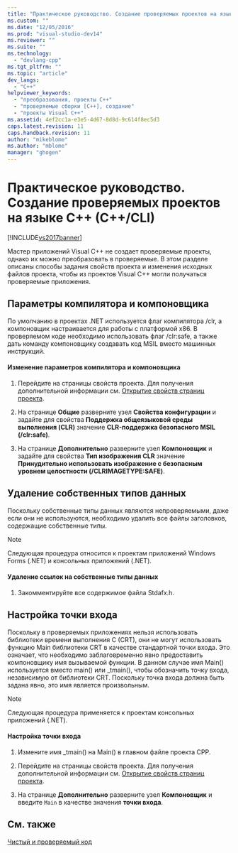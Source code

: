 ```yaml
---
title: "Практическое руководство. Создание проверяемых проектов на языке C++ (C++/CLI) | Microsoft Docs"
ms.custom: ""
ms.date: "12/05/2016"
ms.prod: "visual-studio-dev14"
ms.reviewer: ""
ms.suite: ""
ms.technology: 
  - "devlang-cpp"
ms.tgt_pltfrm: ""
ms.topic: "article"
dev_langs: 
  - "C++"
helpviewer_keywords: 
  - "преобразования, проекты C++"
  - "проверяемые сборки [C++], создание"
  - "проекты Visual C++"
ms.assetid: 4ef2cc1a-e3e5-4d67-8d8d-9c614f8ec5d3
caps.latest.revision: 11
caps.handback.revision: 11
author: "mikeblome"
ms.author: "mblome"
manager: "ghogen"
---
```

# Практическое руководство. Создание проверяемых проектов на языке C++ (C++/CLI)
[!INCLUDE[vs2017banner](../assembler/inline/includes/vs2017banner.md)]

Мастер приложений Visual C\+\+ не создает проверяемые проекты, однако их можно преобразовать в проверяемые.  В этом разделе описаны способы задания свойств проекта и изменения исходных файлов проекта, чтобы из проектов Visual C\+\+ могли получаться проверяемые приложения.  
  
## Параметры компилятора и компоновщика  
 По умолчанию в проектах .NET используется флаг компилятора \/clr, а компоновщик настраивается для работы с платформой x86.  В проверяемом коде необходимо использовать флаг \/clr:safe, а также дать команду компоновщику создавать код MSIL вместо машинных инструкций.  
  
#### Изменение параметров компилятора и компоновщика  
  
1.  Перейдите на страницы свойств проекта.  Для получения дополнительной информации см. [Открытие свойств страниц проекта](../misc/how-to-open-project-property-pages.md).  
  
2.  На странице **Общие** разверните узел **Свойства конфигурации** и задайте для свойства **Поддержка общеязыковой среды выполнения \(CLR\)** значение **CLR\-поддержка безопасного MSIL \(\/clr:safe\)**.  
  
3.  На странице **Дополнительно** разверните узел **Компоновщик** и задайте для свойства **Тип изображения CLR** значение **Принудительно использовать изображение с безопасным уровнем целостности \(\/CLRIMAGETYPE:SAFE\)**.  
  
## Удаление собственных типов данных  
 Поскольку собственные типы данных являются непроверяемыми, даже если они не используются, необходимо удалить все файлы заголовков, содержащие собственные типы.  
  
> [!NOTE]
>  Следующая процедура относится к проектам приложений Windows Forms \(.NET\) и консольных приложений \(.NET\).  
  
#### Удаление ссылок на собственные типы данных  
  
1.  Закомментируйте все содержимое файла Stdafx.h.  
  
## Настройка точки входа  
 Поскольку в проверяемых приложениях нельзя использовать библиотеки времени выполнения C \(CRT\), они не могут использовать функцию Main библиотеки CRT в качестве стандартной точки входа.  Это означает, что необходимо заблаговременно явно предоставить компоновщику имя вызываемой функции. В данном случае имя Main\(\) используется вместо main\(\) или \_tmain\(\), чтобы обозначить точку входа, независимую от библиотеки CRT. Поскольку точка входа должна быть задана явно, это имя является произвольным.  
  
> [!NOTE]
>  Следующая процедура применяется к проектам консольных приложений \(.NET\).  
  
#### Настройка точки входа  
  
1.  Измените имя \_tmain\(\) на Main\(\) в главном файле проекта CPP.  
  
2.  Перейдите на страницы свойств проекта.  Для получения дополнительной информации см. [Открытие свойств страниц проекта](../misc/how-to-open-project-property-pages.md).  
  
3.  На странице **Дополнительно** разверните узел **Компоновщик** и введите `Main` в качестве значения **точки входа**.  
  
## См. также  
 [Чистый и проверяемый код](../dotnet/pure-and-verifiable-code-cpp-cli.md)